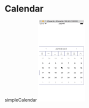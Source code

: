 # Calendar
simpleCalendar
![image](https://github.com/qhlonger/Calendar/blob/master/calendarGIF.gif)   
